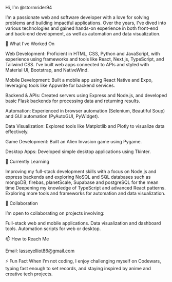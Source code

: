  Hi, I’m @stormrider94

I’m a passionate web and software developer with a love for solving problems and building impactful applications. Over the years, I’ve dived into various technologies and gained hands-on experience in both front-end and back-end development, as well as automation and data visualization.

🌟 What I’ve Worked On

Web Development: Proficient in HTML, CSS, Python and JavaScript, with experience using frameworks and tools like React, Next.js, TypeScript, and Tailwind CSS. I’ve built web apps connected to APIs and styled with Material UI, Bootstrap, and NativeWind.

Mobile Development: Built a mobile app using React Native and Expo, leveraging tools like Appwrite for backend services.

Backend & APIs: Created servers using Express and Node.js, and developed basic Flask backends for processing data and returning results.

Automation: Experienced in browser automation (Selenium, Beautiful Soup) and GUI automation (PyAutoGUI, PyWidget).

Data Visualization: Explored tools like Matplotlib and Plotly to visualize data effectively.

Game Development: Built an Alien Invasion game using Pygame.

Desktop Apps: Developed simple desktop applications using Tkinter.

🌱 Currently Learning

Improving my full-stack development skills with a focus on Node.js and express backends and exploring NoSQL and SQL databases such as mongoDB, firebas, planetScale, Supabase and postgreSQL for the mean time 
Deepening my knowledge of TypeScript and advanced React patterns.
Exploring more tools and frameworks for automation and data visualization.

💞️ Collaboration

I’m open to collaborating on projects involving:

Full-stack web and mobile applications.
Data visualization and dashboard tools.
Automation scripts for web or desktop.

📫 How to Reach Me

Email: lasseyelliot86@gmail.com

⚡ Fun Fact
When I’m not coding, I enjoy challenging myself on Codewars, typing fast enough to set records, and staying inspired by anime and creative tech projects.

